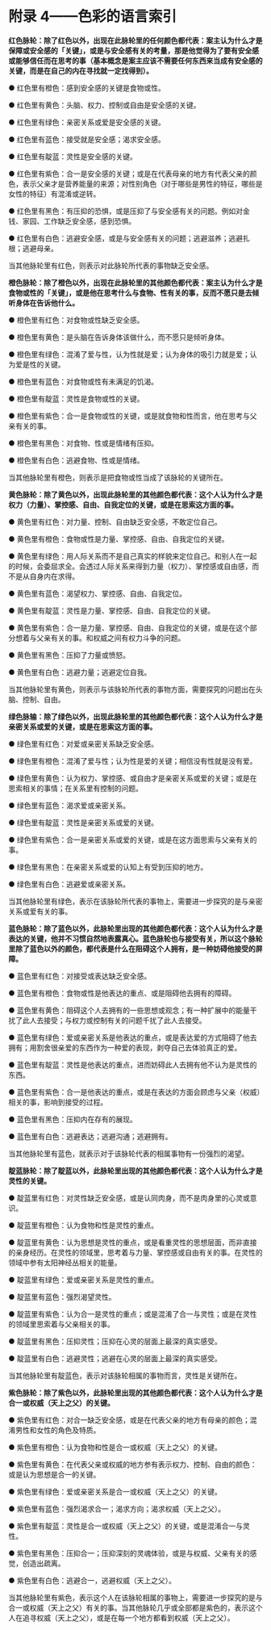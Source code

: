 # 附录 4——色彩的语言索引

**红色脉轮：除了红色以外，出现在此脉轮里的任何颜色都代表：案主认为什么才是保障或安全感的「关键」，或是与安全感有关的考量，那是他觉得为了要有安全感或能够信任而在思考的事（基本概念是案主应该不需要任何东西来当成有安全感的关键，而是在自己的内在寻找就一定找得到）。**

● 红色里有橙色：感到安全感的关键是食物或性。

● 红色里有黄色：头脑、权力、控制或自由是安全感的关键。

● 红色里有绿色：亲密关系或爱是安全感的关键。

● 红色里有蓝色：接受就是安全感；渴求安全感。

● 红色里有靛蓝：灵性是安全感的关键。

● 红色里有紫色：合一是安全感的关键；或是在代表母亲的地方有代表父亲的颜色，表示父亲才是营养能量的来源；对性别角色（对于哪些是男性的特征，哪些是女性的特征）有混淆或逆转。

● 红色里有黑色：有压抑的恐惧，或是压抑了与安全感有关的问题。例如对金钱、家园、工作缺乏安全感，感到恐惧。

● 红色里有白色：逃避安全感，或是与安全感有关的问题；逃避滋养；逃避扎根；逃避母亲。

当其他脉轮里有红色，则表示对此脉轮所代表的事物缺乏安全感。

**橙色脉轮：除了橙色以外，出现在此脉轮里的其他颜色都代表：案主认为什么才是食物或性的「关键」，或是他在思考什么与食物、性有关的事，反而不愿只是去倾听身体在告诉他什么。**

● 橙色里有红色：对食物或性缺乏安全感。

● 橙色里有黄色：是头脑在告诉身体该做什么，而不愿只是倾听身体。

● 橙色里有绿色：混淆了爱与性，认为性就是爱；认为身体的吸引力就是爱；认为爱是性的关键。

● 橙色里有蓝色：对食物或性有未满足的饥渴。

● 橙色里有靛蓝：灵性是食物或性的关键。

● 橙色里有紫色：合一是食物或性的关键，或是就食物和性而言，他在思考与父亲有关的事。

● 橙色里有黑色：对食物、性或是情绪有压抑。

● 橙色里有白色：逃避食物、性或是情绪。

当其他脉轮里有橙色，则表示是把食物或性当成了该脉轮的关键所在。

**黄色脉轮：除了黄色以外，出现此脉轮里的其他颜色都代表：这个人认为什么才是权力（力量）、掌控感、自由、自我定位的关键，或是在思索这方面的事。**

● 黄色里有红色：对力量、控制、自由缺乏安全感，不敢定位自己。

● 黄色里有橙色：食物或性是力量、掌控感、自由、自我定位的关键。

● 黄色里有绿色：用人际关系而不是自己真实的样貌来定位自己。和别人在一起的时候，会委屈求全。会透过人际关系来得到力量（权力）、掌控感或自由感，而不是从自身内在求得。

● 黄色里有蓝色：渴望权力、掌控感、自由、自我定位。

● 黄色里有靛蓝：灵性是力量、掌控感、自由、自我定位的关键。

● 黄色里有紫色：合一是力量、掌控感、自由、自我定位的关键，或是在这个部分想着与父亲有关的事。和权威之间有权力斗争的问题。

● 黄色里有黑色：压抑了力量或愤怒。

● 黄色里有白色：逃避力量；逃避定位自我。

当其他脉轮里有黄色，则表示与该脉轮所代表的事物方面，需要探究的问题出在头脑、控制、自由。

**绿色脉输：除了绿色以外，出现此脉轮里的其他颜色都代表：这个人认为什么才是亲密关系或爱的关键，或是在思索这方面的事。**

● 绿色里有红色：对爱或亲密关系缺乏安全感。

● 绿色里有橙色：混淆了爱与性；认为性是爱的关键；相信没有性就是没有爱。

● 绿色里有黄色：认为权力、掌控感、或自由才是亲密关系或爱的关键；或是在思索相关的事情；在关系里有控制的问题。

● 绿色里有蓝色：渴求爱或亲密关系。

● 绿色里有靛蓝：灵性是亲密关系或爱的关键。

● 绿色里有紫色：合一是亲密关系或爱的关键，或是在这方面思索与父亲有关的事。

● 绿色里有黑色：在亲密关系或爱的认知上有受到压抑的地方。

● 绿色里有白色：逃避爱或亲密关系。

当其他脉轮里有绿色，表示在该脉轮所代表的事物上，需要进一步探究的是与亲密关系或爱有关的事。

**蓝色脉轮：除了蓝色以外，此脉轮里出现的其他颜色都代表：这个人认为什么才是表达的关键，他并不习惯自然地表露真心。蓝色脉轮也与接受有关，所以这个脉轮里除了蓝色以外的颜色，都代表是什么在阻碍这个人拥有，是一种妨碍他接受的屏障。**

● 蓝色里有红色：对接受或表达缺乏安全感。

● 蓝色里有橙色：食物或性是他表达的重点、或是阻碍他去拥有的障碍。

● 蓝色里有黄色：阻碍这个人去拥有的一些思想或观念；有一种扩展中的能量干扰了此人去接受；与权力或控制有关的问题千扰了此人去接受。

● 蓝色里有绿色：爱或亲密关系是他表达的重点，或是表达爱的方式阻碍了他去拥有；用割舍很亲爱的东西作为一种爱的表现，剥夺自己去体验真正的爱。

● 蓝色里有靛蓝：灵性是他表达的重点，进而妨碍此人去拥有他不认为是灵性的东西。

● 蓝色里有紫色：合一是他表达的重点，或是在表达的方面会顾虑与父亲（权威）相关的事，影响到接受的过程。

● 蓝色里有黑色：压抑内在存有的展现。

● 蓝色里有白色：逃避表达；逃避沟通；逃避拥有。

当其他脉轮里有蓝色，就表示对于该脉轮代表的相属事物有一份强烈的渴望。

**靛蓝脉轮：除了靛蓝以外，此脉轮里出现的其他颜色都代表：这个人认为什么才是灵性的关键。**

● 靛蓝里有红色：对灵性缺乏安全感，或是认同肉身，而不是肉身里的心灵或意识。

● 靛蓝里有橙色：认为食物和性是灵性的重点。

● 靛蓝里有黄色：认为思想是灵性的重点，或是看重灵性的思想层面，而非直接的亲身经历。在灵性的领域里，思考着与力量、掌控感或自由有关的事。在灵性的领域中参有太阳神经丛相关的能量。

● 靛蓝里有绿色：爱或亲密关系是灵性的重点。

● 靛蓝里有蓝色：强烈渴望灵性。

● 靛蓝里有紫色：认为合一是灵性的重点；或是混淆了合一与灵性；或是在灵性的领域里思索着与父亲相关的事。

● 靛蓝里有黑色：压抑灵性；压抑在心灵的层面上最深的真实感受。

● 靛蓝里有白色：逃避灵性；逃避在心灵的层面上最深的真实感受。

当其他脉轮里有靛蓝色，表示对该脉轮相属的事物而言，灵性是关键所在。

**紫色脉轮：除了紫色以外，此脉轮里出现的其他颜色都代表：这个人认为什么才是合一或权威（天上之父）的关键。**

● 紫色里有红色：对合一缺乏安全感，或是在代表父亲的地方有母亲的颜色；混淆男性和女性的角色及特质。

● 紫色里有橙色：认为食物和性是合一或权威（天上之父）的关键。

● 紫色里有黄色：在代表父亲或权威的地方参有表示权力、控制、自由的颜色：或是认为思想是合一的关键。

● 紫色里有绿色：爱或亲密关系是合一或权威（天上之父）的关键。

● 紫色里有蓝色：强烈渴求合一；渴求方向；渴求权威（天上之父）。

● 紫色里有靛蓝：灵性是合一或权威（天上之父）的关键，或是混淆合一与灵性。

● 紫色里有黑色：压抑合一；压抑深刻的灵魂体验，或是与权威、父亲有关的感觉，创造出疏离。

● 紫色里有白色：逃避合一，逃避权威（天上之父）。

当其他脉轮里有紫色，表示这个人在该脉轮相属的事物上，需要进一步探究的是与合一或权威（天上之父）有关的事。当其他脉轮几乎或全部都是紫色的，表示这个人在追寻权威（天上之父），或是在每一个地方都看到权威（天上之父）。
